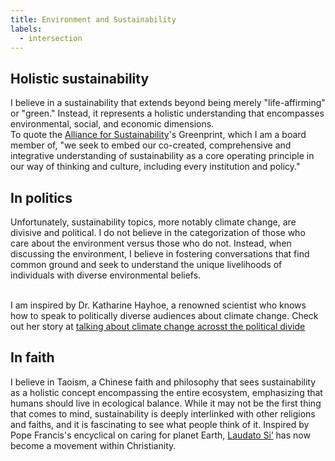 ```yaml
---
title: Environment and Sustainability
labels: 
  - intersection
---
```


<h2>Holistic sustainability</h2>

<p>I believe in a sustainability that extends beyond being merely "life-affirming" or "green." Instead, it represents a holistic understanding that encompasses environmental, social, and economic dimensions. <br>
To quote the <a href="https://afors.org/">Alliance for Sustainability</a>'s Greenprint, which I am a board member of, "we seek to embed our co-created, comprehensive and integrative understanding of sustainability as a core operating principle in our way of thinking and culture, including every institution and policy."

<h2>In politics</h2>
<p>Unfortunately, sustainability topics, more notably climate change, are divisive and political. I do not believe in the categorization of those who care about the environment versus those who do not. Instead, when discussing the environment, I believe in fostering conversations that find common ground and seek to understand the unique livelihoods of individuals with diverse environmental beliefs.

<br> I am inspired by Dr. Katharine Hayhoe, a renowned scientist who knows how to speak to politically diverse audiences about climate change. Check out her story at <a href="https://www.newyorker.com/news/on-religion/how-to-talk-about-climate-change-across-the-political-divide">talking about climate change acrosst the political divide</a>

<h2>In faith</h2>
<p>I believe in Taoism, a Chinese faith and philosophy that sees sustainability as a holistic concept encompassing the entire ecosystem, emphasizing that humans should live in ecological balance. While it may not be the first thing that comes to mind, sustainability is deeply interlinked with other religions and faiths, and it is fascinating to see what people think of it. Inspired by Pope Francis's encyclical on caring for planet Earth, <a href="https://laudatosimovement.org/">Laudato Si’</a> has now become a movement within Christianity.</p>
